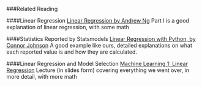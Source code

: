 ###Related Reading

####Linear Regression
[Linear Regression by Andrew Ng][1]
Part I is a good explanation of linear regression, with some math

####Statistics Reported by Statsmodels
[Linear Regression with Python, by Connor Johnson][2]
A good example like ours, detailed explanations on what each reported
value is and how they are calculated.

####Linear Regression and Model Selection
[Machine Learning 1: Linear Regression][3]
Lecture (in slides form) covering everything we went over, in more
detail, with more math


  [1]: http://cs229.stanford.edu/notes/cs229-notes1.pdf
  [2]: http://connor-johnson.com/2014/02/18/linear-regression-with-python/
  [3]: http://www.ismll.uni-hildesheim.de/lehre/ml-07w/skript/ml-2up-01-linearregression.pdf
